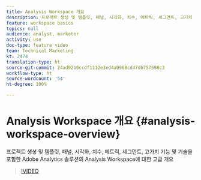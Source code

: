```yaml
---
title: Analysis Workspace 개요
description: 프로젝트 생성 및 템플릿, 패널, 시각화, 치수, 메트릭, 세그먼트, 고가치 기능 및 기술을 포함한 Adobe Analytics 솔루션의 Analysis Workspace에 대한 고급 개요
feature: workspace basics
topics: null
audience: analyst, marketer
activity: use
doc-type: feature video
team: Technical Marketing
kt: 2474
translation-type: ht
source-git-commit: 24ad92b0ccdf1112e3ed4a0968cd47db757598c3
workflow-type: ht
source-wordcount: '54'
ht-degree: 100%

---
```



# Analysis Workspace 개요 {#analysis-workspace-overview}

프로젝트 생성 및 템플릿, 패널, 시각화, 치수, 메트릭, 세그먼트, 고가치 기능 및 기술을 포함한 Adobe Analytics 솔루션의 Analysis Workspace에 대한 고급 개요

>[!VIDEO](https://video.tv.adobe.com/v/26266/?quality=12)
